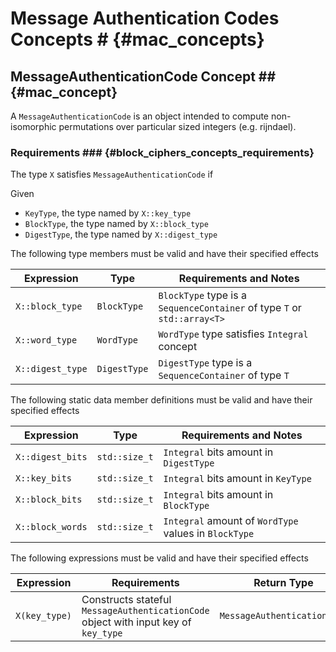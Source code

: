 # Message Authentication Codes Concepts # {#mac_concepts}

## MessageAuthenticationCode Concept ## {#mac_concept}

A ```MessageAuthenticationCode``` is an object intended to compute non-isomorphic permutations over particular sized integers (e.g. rijndael).

### Requirements ### {#block_ciphers_concepts_requirements}

The type ```X``` satisfies ```MessageAuthenticationCode``` if

Given
* ```KeyType```, the type named by ```X::key_type```
* ```BlockType```, the type named by ```X::block_type```
* ```DigestType```, the type named by ```X::digest_type```

The following type members must be valid and have their specified effects

|Expression                   |Type            |Requirements and Notes         |
|-----------------------------|----------------|-------------------------------|
|```X::block_type```          |```BlockType``` |```BlockType``` type is a ```SequenceContainer``` of type ```T``` or ```std::array<T>```|
|```X::word_type```           |```WordType```  |```WordType``` type satisfies ```Integral``` concept|
|```X::digest_type```         |```DigestType```|```DigestType``` type is a ```SequenceContainer``` of type ```T```|

The following static data member definitions must be valid and have their specified effects

|Expression          |Type             |Requirements and Notes                 |
|--------------------|-----------------|---------------------------------------|
|```X::digest_bits```|```std::size_t```|```Integral``` bits amount in ```DigestType```|
|```X::key_bits```   |```std::size_t```|```Integral``` bits amount in ```KeyType```|
|```X::block_bits``` |```std::size_t```|```Integral``` bits amount in ```BlockType```|
|```X::block_words```|```std::size_t```|```Integral``` amount of ```WordType``` values in ```BlockType```|

The following expressions must be valid and have their specified effects

|Expression                 |Requirements      |Return Type                    |
|---------------------------|------------------|-------------------------------|
|```X(key_type)```|Constructs stateful ```MessageAuthenticationCode``` object with input key of ```key_type```|```MessageAuthenticationCode```|
